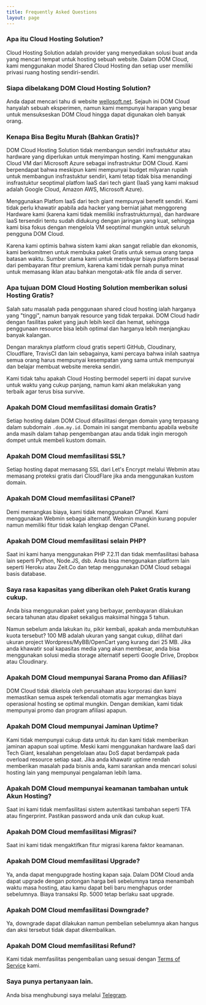 ```yaml
---
title: Frequently Asked Questions
layout: page
---
```


### Apa itu Cloud Hosting Solution?

Cloud Hosting Solution adalah provider yang menyediakan solusi buat anda yang mencari tempat untuk hosting sebuah website. Dalam DOM Cloud, kami menggunakan model Shared Cloud Hosting dan setiap user memiliki privasi ruang hosting sendiri-sendiri.

### Siapa dibelakang DOM Cloud Hosting Solution?

Anda dapat mencari tahu di website [wellosoft.net](https://wellosoft.net). Sejauh ini DOM Cloud hanyalah sebuah eksperimen, namun kami mempunyai harapan yang besar untuk mensukseskan DOM Cloud hingga dapat digunakan oleh banyak orang.

### Kenapa Bisa Begitu Murah (Bahkan Gratis)?

DOM Cloud Hosting Solution tidak membangun sendiri insfrastuktur atau hardware yang diperlukan untuk menyimpan hosting. Kami menggunakan Cloud VM dari Microsoft Azure sebagai insfrastruktur DOM Cloud. Kami berpendapat bahwa meskipun kami mempunyai budget milyaran rupiah untuk membangun insfrastuktur sendiri, kami tetap tidak bisa menandingi insfrastuktur seoptimal platfom IaaS dari tech giant (IaaS yang kami maksud adalah Google Cloud, Amazon AWS, Microsoft Azure).

Menggunakan Platfom IaaS dari tech giant mempunyai benefit sendiri. Kami tidak perlu khawatir apabila ada hacker yang berniat jahat menggoreng Hardware kami (karena kami tidak memiliki insfrastrukturnya), dan hardware IaaS tersendiri tentu sudah didukung dengan jaringan yang kuat, sehingga kami bisa fokus dengan mengelola VM seoptimal mungkin untuk seluruh pengguna DOM Cloud.

Karena kami optimis bahwa sistem kami akan sangat reliable dan ekonomis, kami berkomitmen untuk membuka paket Gratis untuk semua orang tanpa batasan waktu. Sumber utama kami untuk membayar biaya platform berasal dari pembayaran fitur premium, karena kami tidak pernah punya minat untuk memasang iklan atau bahkan mengotak-atik file anda di server.

### Apa tujuan DOM Cloud Hosting Solution memberikan solusi Hosting Gratis?

Salah satu masalah pada penggunaan shared cloud hosting ialah harganya yang "tinggi", namun banyak resource yang tidak terpakai. DOM Cloud hadir dengan fasilitas paket yang jauh lebih kecil dan hemat, sehingga penggunaan resource bisa lebih optimal dan harganya lebih menjangkau banyak kalangan.

Dengan maraknya platform cloud gratis seperti GitHub, Cloudinary, Cloudflare, TravisCI dan lain sebagainya, kami percaya bahwa inilah saatnya semua orang harus mempunyai kesempatan yang sama untuk mempunyai dan belajar membuat website mereka sendiri.

Kami tidak tahu apakah Cloud Hosting bermodel seperti ini dapat survive untuk waktu yang cukup panjang, namun kami akan melakukan yang terbaik agar terus bisa survive.

### Apakah DOM Cloud memfasilitasi domain Gratis?

Setiap hosting dalam DOM Cloud difasilitasi dengan domain yang terpasang dalam subdomain `.dom.my.id`. Domain ini sangat membantu apabila website anda masih dalam tahap pengembangan atau anda tidak ingin merogoh dompet untuk membeli kustom domain.

### Apakah DOM Cloud memfasilitasi SSL?

Setiap hosting dapat memasang SSL dari Let's Encrypt melalui Webmin atau memasang proteksi gratis dari CloudFlare jika anda menggunakan kustom domain.

### Apakah DOM Cloud memfasilitasi CPanel?

Demi memangkas biaya, kami tidak menggunakan CPanel. Kami menggunakan Webmin sebagai alternatif. Webmin mungkin kurang populer namun memiliki fitur tidak kalah lengkap dengan CPanel.

### Apakah DOM Cloud memfasilitasi selain PHP?

Saat ini kami hanya menggunakan PHP 7.2.11 dan tidak memfasilitasi bahasa lain seperti Python, Node.JS, dsb. Anda bisa menggunakan platform lain seperti Heroku atau Zeit.Co dan tetap menggunakan DOM Cloud sebagai basis database.

### Saya rasa kapasitas yang diberikan oleh Paket Gratis kurang cukup.

Anda bisa menggunakan paket yang berbayar, pembayaran dilakukan secara tahunan atau dipaket sekaligus maksimal hingga 5 tahun.

Namun sebelum anda lakukan itu, pikir kembali, apakah anda membutuhkan kuota tersebut? 100 MB adalah ukuran yang sangat cukup, dilihat dari ukuran project Wordpress/MyBB/OpenCart yang kurang dari 25 MB. Jika anda khawatir soal kapasitas media yang akan membesar, anda bisa menggunakan solusi media storage alternatif seperti Google Drive, Dropbox atau Cloudinary.

### Apakah DOM Cloud mempunyai Sarana Promo dan Afiliasi?

DOM Cloud tidak dikelola oleh perusahaan atau korporasi dan kami memastikan semua aspek terkendali otomatis agar memangkas biaya operasional hosting se optimal mungkin. Dengan demikian, kami tidak mempunyai promo dan program afiliasi apapun.

### Apakah DOM Cloud mempunyai Jaminan Uptime?

Kami tidak mempunyai cukup data untuk itu dan kami tidak memberikan jaminan apapun soal uptime. Meski kami menggunakan hardware IaaS dari Tech Giant, kesalahan pengelolaan atau DoS dapat berdampak pada overload resource setiap saat. Jika anda khawatir uptime rendah memberikan masalah pada bisnis anda, kami sarankan anda mencari solusi hosting lain yang mempunyai pengalaman lebih lama.

### Apakah DOM Cloud mempunyai keamanan tambahan untuk Akun Hosting?

Saat ini kami tidak memfasilitasi sistem autentikasi tambahan seperti TFA atau fingerprint. Pastikan password anda unik dan cukup kuat.

### Apakah DOM Cloud memfasilitasi Migrasi?

Saat ini kami tidak mengaktifkan fitur migrasi karena faktor keamanan.

### Apakah DOM Cloud memfasilitasi Upgrade?

Ya, anda dapat mengupgrade hosting kapan saja. Dalam DOM Cloud anda dapat upgrade dengan potongan harga beli sebelumnya tanpa menambah waktu masa hosting, atau kamu dapat beli baru menghapus order sebelumnya. Biaya transaksi Rp. 5000 tetap berlaku saat upgrade.

### Apakah DOM Cloud memfasilitasi Downgrade?

Ya, downgrade dapat dilakukan namun pembelian sebelumnya akan hangus dan aksi tersebut tidak dapat dikembalikan.

### Apakah DOM Cloud memfasilitasi Refund?

Kami tidak memfasilitas pengembalian uang sesuai dengan [Terms of Service](/tos) kami.

### Saya punya pertanyaan lain.

Anda bisa menghubungi saya melalui [Telegram](https://t.me/WIIIN0DE).